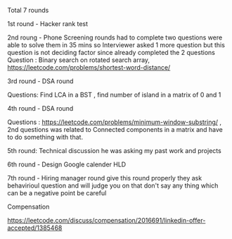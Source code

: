 Total 7 rounds

1st round - Hacker rank test

2nd roung - Phone Screening rounds had to complete two questions were able to solve them in 35 mins so Interviewer asked 1 more question but this question is not deciding factor since already completed the 2 questions
Question : Binary search on rotated search array, https://leetcode.com/problems/shortest-word-distance/

3rd round - DSA round

Questions: Find LCA in a BST , find number of island in a matrix of 0 and 1

4th round - DSA round

Questions : https://leetcode.com/problems/minimum-window-substring/ , 2nd questions was related to Connected components in a matrix and have to do something with that.

5th round: Technical discussion he was asking my past work and projects

6th round - Design Google calender HLD

7th round - Hiring manager round give this round properly they ask behavirioul question and will judge you on that don't say any thing which can be a negative point be careful

Compensation

https://leetcode.com/discuss/compensation/2016691/linkedin-offer-accepted/1385468